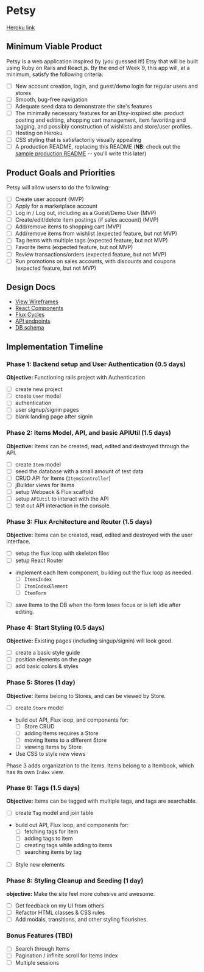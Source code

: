 # Petsy

[Heroku link][heroku]

[heroku]: https://petsyapp.herokuapp.com/

## Minimum Viable Product

Petsy is a web application inspired by (you guessed it!) Etsy that will be built using Ruby on Rails and React.js.  By the end of Week 9, this app will, at a minimum, satisfy the following criteria:

- [ ] New account creation, login, and guest/demo login for regular users and stores
- [ ] Smooth, bug-free navigation
- [ ] Adequate seed data to demonstrate the site's features
- [ ] The minimally necessary features for an Etsy-inspired site: product posting and editing, shopping cart management, item favoriting and tagging, and possibly construction of wishlists and store/user profiles.
- [ ] Hosting on Heroku
- [ ] CSS styling that is satisfactorily visually appealing
- [ ] A production README, replacing this README (**NB**: check out the [sample production README](https://github.com/appacademy/sample-project-proposal/blob/master/docs/production_readme.md) -- you'll write this later)

## Product Goals and Priorities

Petsy will allow users to do the following:

<!-- This is a Markdown checklist. Use it to keep track of your
progress. Put an x between the brackets for a checkmark: [x] -->

- [ ] Create user account (MVP)
- [ ] Apply for a marketplace account
- [ ] Log in / Log out, including as a Guest/Demo User (MVP)
- [ ] Create/edit/delete item postings (if sales account) (MVP)
- [ ] Add/remove items to shopping cart (MVP)
- [ ] Add/remove items from wishlist (expected feature, but not MVP)
- [ ] Tag items with multiple tags (expected feature, but not MVP)
- [ ] Favorite items (expected feature, but not MVP)
- [ ] Review transactions/orders (expected feature, but not MVP)
- [ ] Run promotions on sales accounts, with discounts and coupons (expected feature, but not MVP)

## Design Docs
* [View Wireframes][views]
* [React Components][components]
* [Flux Cycles][flux-cycles]
* [API endpoints][api-endpoints]
* [DB schema][schema]

[views]: ./docs/views.md
[components]: ./docs/components.md
[flux-cycles]: ./docs/flux-cycles.md
[api-endpoints]: ./docs/api-endpoints.md
[schema]: ./docs/schema.md

## Implementation Timeline

### Phase 1: Backend setup and User Authentication (0.5 days)

**Objective:** Functioning rails project with Authentication

- [ ] create new project
- [ ] create `User` model
- [ ] authentication
- [ ] user signup/signin pages
- [ ] blank landing page after signin

### Phase 2: Items Model, API, and basic APIUtil (1.5 days)

**Objective:** Items can be created, read, edited and destroyed through
the API.

- [ ] create `Item` model
- [ ] seed the database with a small amount of test data
- [ ] CRUD API for Items (`ItemsController`)
- [ ] jBuilder views for Items
- [ ] setup Webpack & Flux scaffold
- [ ] setup `APIUtil` to interact with the API
- [ ] test out API interaction in the console.

### Phase 3: Flux Architecture and Router (1.5 days)

**Objective:** Items can be created, read, edited and destroyed with the
user interface.

- [ ] setup the flux loop with skeleton files
- [ ] setup React Router
- implement each Item component, building out the flux loop as needed.
  - [ ] `ItemsIndex`
  - [ ] `ItemIndexElement`
  - [ ] `ItemForm`
- [ ] save Items to the DB when the form loses focus or is left idle
  after editing.

### Phase 4: Start Styling (0.5 days)

**Objective:** Existing pages (including singup/signin) will look good.

- [ ] create a basic style guide
- [ ] position elements on the page
- [ ] add basic colors & styles

### Phase 5: Stores (1 day)

**Objective:** Items belong to Stores, and can be viewed by Store.

- [ ] create `Store` model
- build out API, Flux loop, and components for:
  - [ ] Store CRUD
  - [ ] adding Items requires a Store
  - [ ] moving Items to a different Store
  - [ ] viewing Items by Store
- Use CSS to style new views

Phase 3 adds organization to the Items. Items belong to a Itembook,
which has its own `Index` view.

### Phase 6: Tags (1.5 days)

**Objective:** Items can be tagged with multiple tags, and tags are searchable.

- [ ] create `Tag` model and join table
- build out API, Flux loop, and components for:
  - [ ] fetching tags for item
  - [ ] adding tags to item
  - [ ] creating tags while adding to items
  - [ ] searching items by tag
- [ ] Style new elements

### Phase 8: Styling Cleanup and Seeding (1 day)

**objective:** Make the site feel more cohesive and awesome.

- [ ] Get feedback on my UI from others
- [ ] Refactor HTML classes & CSS rules
- [ ] Add modals, transitions, and other styling flourishes.

### Bonus Features (TBD)
- [ ] Search through Items
- [ ] Pagination / infinite scroll for Items Index
- [ ] Multiple sessions

[phase-one]: ./docs/phases/phase1.md
[phase-two]: ./docs/phases/phase2.md
[phase-three]: ./docs/phases/phase3.md
[phase-four]: ./docs/phases/phase4.md
[phase-five]: ./docs/phases/phase5.md
